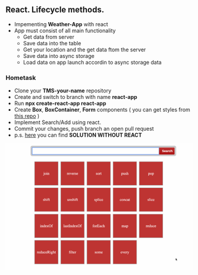 ## React. Lifecycle methods.

* Impementing **Weather-App** with react
* App must consist of all main functionality
  * Get data from server
  * Save data into the table
  * Get your location and the get data ftom the server
  * Save data into async storage
  * Load data on app launch accordin to async storage data


### Hometask

* Clone your **TMS-your-name** repository
* Create and switch to branch with name **react-app**
* Run **npx create-react-app react-app**
* Create **Box**, **BoxContainer**, **Form** components ( you can get styles from [this repo](https://github.com/tr3v3r/webpack-search/tree/master/src) )
* Implement Search/Add using react. 
* Commit your changes, push branch an open pull request
* p.s. [here](https://github.com/tr3v3r/webpack-search/tree/solution/src) you can find **SOLUTION WITHOUT REACT**
<img src="./assets/search.gif" width="600">
